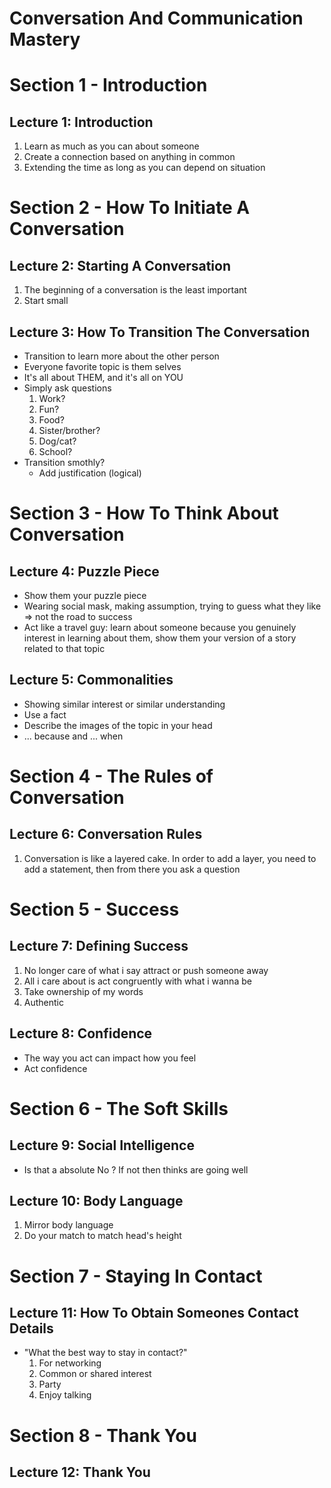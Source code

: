 # Conversation And Communication Mastery

# Section 1 - Introduction

## Lecture 1: Introduction
1. Learn as much as you can about someone
2. Create a connection based on anything in common
3. Extending the time as long as you can depend on situation

# Section 2 - How To Initiate A Conversation

## Lecture 2: Starting A Conversation
1. The beginning of a conversation is the least important
2. Start small

## Lecture 3: How To Transition The Conversation
* Transition to learn more about the other person
* Everyone favorite topic is them selves
* It's all about THEM, and it's all on YOU
* Simply ask questions
  1. Work?
  2. Fun?
  3. Food?
  4. Sister/brother?
  5. Dog/cat?
  6. School?
* Transition smothly?
  * Add justification (logical)

# Section 3 - How To Think About Conversation

## Lecture 4: Puzzle Piece
* Show them your puzzle piece
* Wearing social mask, making assumption, trying to guess what they like => not the road to success
* Act like a travel guy: learn about someone because you genuinely interest in learning about them, show them your version of a story related to that topic

## Lecture 5: Commonalities
* Showing similar interest or similar understanding
* Use a fact
* Describe the images of the topic in your head
* ... because and ... when

# Section 4 - The Rules of Conversation

## Lecture 6: Conversation Rules
1. Conversation is like a layered cake. In order to add a layer, you need to add a statement, then from there you ask a question

# Section 5 - Success

## Lecture 7: Defining Success
1. No longer care of what i say attract or push someone away
2. All i care about is act congruently with what i wanna be
3. Take ownership of my words
4. Authentic

## Lecture 8: Confidence
* The way you act can impact how you feel
* Act confidence

# Section 6 - The Soft Skills

## Lecture 9: Social Intelligence
* Is that a absolute No ? If not then thinks are going well

## Lecture 10: Body Language
1. Mirror body language
2. Do your match to match head's height

# Section 7 - Staying In Contact

## Lecture 11: How To Obtain Someones Contact Details
* "What the best way to stay in contact?"
  1. For networking
  2. Common or shared interest
  3. Party
  4. Enjoy talking

# Section 8 - Thank You

## Lecture 12: Thank You
